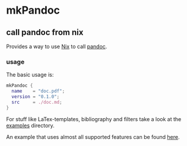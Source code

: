 
# mkPandoc 

## call pandoc from nix

Provides a way to use [Nix](https://nixos.org/nix/) to call [pandoc](https://github.com/jgm/pandoc).

### usage

The basic usage is:

```nix
mkPandoc {
  name    = "doc.pdf";
  version = "0.1.0";
  src     = ./doc.md;
}
```

For stuff like LaTex-templates, bibliography and filters take a look at the [examples](./examples/) directory.

An example that uses almost all supported features can be found [here](https://github.com/chisui/dakka/blob/master/thesis/default.nix).

